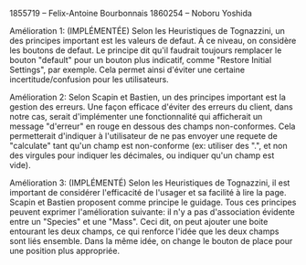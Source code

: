 1855719 – Felix-Antoine Bourbonnais
1860254 – Noboru Yoshida

Amélioration 1: (IMPLÉMENTÉE)
    Selon les Heuristiques de Tognazzini, un des principes important est les valeurs de defaut. À ce niveau, on considère les boutons de defaut. Le principe dit qu'il faudrait toujours remplacer le bouton "default" pour un bouton plus indicatif, comme "Restore Initial Settings", par exemple. Cela permet ainsi d'éviter une certaine incertitude/confusion pour les utilisateurs.

Amélioration 2:
    Selon Scapin et Bastien, un des principes important est la gestion des erreurs. Une façon efficace d'éviter des erreurs du client, dans notre cas, serait d'implémenter une fonctionnalité qui afficherait un message "d'erreur" en rouge en dessous des champs non-conformes. Cela permetterait d'indiquer à l'utilisateur de ne pas envoyer une requete de "calculate" tant qu'un champ est non-conforme (ex: utiliser des ".", et non des virgules pour indiquer les décimales, ou indiquer qu'un champ est vide).

Amélioration 3: (IMPLÉMENTÉ)
    Selon les Heuristiques de Tognazzini, il est important de considérer l'efficacité de l'usager et sa facilité à lire la page. Scapin et Bastien proposent comme principe le guidage. Tous ces principes peuvent exprimer l'amélioration suivante: il n'y a pas d'association évidente entre un "Species" et une "Mass". Ceci dit, on peut ajouter une boite entourant les deux champs, ce qui renforce l'idée que les deux champs sont liés ensemble. Dans la même idée, on change le bouton de place pour une position plus appropriée.